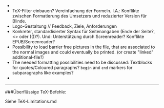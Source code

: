 - 
- TeX-Filter einbauen? Vereinfachung der Formeln. I.A.: Konflikte zwischen Formatierung des Umsetzers und reduzierter Version für Blinde.
- Logo-Gestaltung // Feedback, Ziele, Anforderungen
- Konkreter, standardisierter Syntax für Seitenangaben (Ende der Seite?, <> oder (())?). Und: Unterstützung durch Screenreader? Konflikte EPUB/Screenreader?
- Possibility to load barrier free pictures in the file, that are associated to the normal images and could eventually be printed. (or create "linked" additional-file?)
- The needed formatting possibilities need to be discussed: Textblocks for quotes/Coloured paragraphs? `begin` and `end` markers for subparagraphs like examples?
- 











---

###Überflüssige TeX-Befehle:



Siehe TeX-Limitations.md

